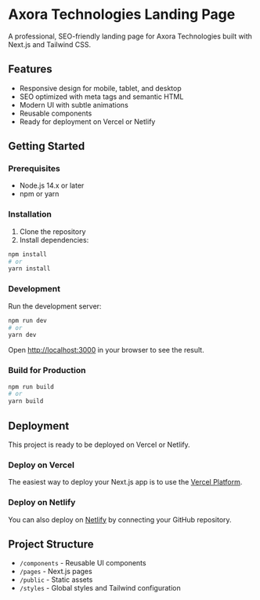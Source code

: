 # Axora Technologies Landing Page

A professional, SEO-friendly landing page for Axora Technologies built with Next.js and Tailwind CSS.

## Features

- Responsive design for mobile, tablet, and desktop
- SEO optimized with meta tags and semantic HTML
- Modern UI with subtle animations
- Reusable components
- Ready for deployment on Vercel or Netlify

## Getting Started

### Prerequisites

- Node.js 14.x or later
- npm or yarn

### Installation

1. Clone the repository
2. Install dependencies:

```bash
npm install
# or
yarn install
```

### Development

Run the development server:

```bash
npm run dev
# or
yarn dev
```

Open [http://localhost:3000](http://localhost:3000) in your browser to see the result.

### Build for Production

```bash
npm run build
# or
yarn build
```

## Deployment

This project is ready to be deployed on Vercel or Netlify.

### Deploy on Vercel

The easiest way to deploy your Next.js app is to use the [Vercel Platform](https://vercel.com/new).

### Deploy on Netlify

You can also deploy on [Netlify](https://www.netlify.com/) by connecting your GitHub repository.

## Project Structure

- `/components` - Reusable UI components
- `/pages` - Next.js pages
- `/public` - Static assets
- `/styles` - Global styles and Tailwind configuration
